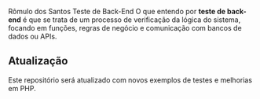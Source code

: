 Rômulo dos Santos
Teste de Back-End
O que entendo por **teste de back-end** é que se trata de um processo de verificação da lógica do sistema, focando em funções, regras de negócio e comunicação com bancos de dados ou APIs. 
## Atualização

Este repositório será atualizado com novos exemplos de testes e melhorias em PHP.
